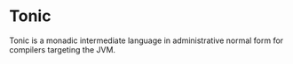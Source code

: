 Tonic
=====

Tonic is a monadic intermediate language in administrative normal form
for compilers targeting the JVM.

